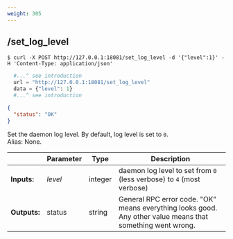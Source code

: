 ```yaml
---
weight: 305
---
```


## **/set_log_level**

```shell
$ curl -X POST http://127.0.0.1:18081/set_log_level -d '{"level":1}' -H 'Content-Type: application/json'
```
```python
  #...^ see introduction
  url = "http://127.0.0.1:18081/set_log_level"
  data = {"level": 1}
  #...^ see introduction
```
```json
{
  "status": "OK"
}
```
Set the daemon log level.
By default, log level is set to `0`.  
Alias: None.  

|             | Parameter | Type    | Description
| ---         | ---       | ---     | ---
|**Inputs:**  | *level*   | integer | daemon log level to set from `0` (less verbose) to `4` (most verbose)
|**Outputs:** | status    | string  | General RPC error code. "OK" means everything looks good. Any other value means that something went wrong.